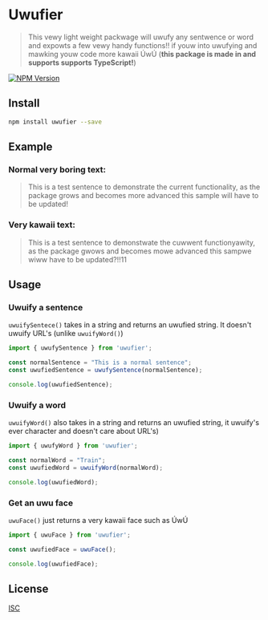 # Uwufier

> This vewy light weight packwage will uwufy any sentwence or word and expowts a few vewy handy functions!! if youw into uwufying and mawking youw code more kawaii ÚwÚ (**this package is made in and supports supports TypeScript!**)

[![NPM Version][npm-image]][npm-url]

## Install

```bash
npm install uwufier --save
```

## Example

### Normal very boring text:
>This is a test sentence to demonstrate the current functionality, as the package grows and becomes more advanced this sample will have to be updated!

### Very kawaii text:
>This is a test sentence to demonstwate the cuwwent functionyawity, as the package gwows and becomes mowe advanced this sampwe wiww have to be updated?!!11

## Usage

### Uwuify a sentence
`uwuifySentece()` takes in a string and returns an uwufied string. It doesn't uwuify URL's (unlike `uwuifyWord()`)

```javascript
import { uwufySentence } from 'uwufier';

const normalSentence = "This is a normal sentence";
const uwufiedSentence = uwufySentence(normalSentence);

console.log(uwufiedSentence);
```

### Uwuify a word
`uwuifyWord()` also takes in a string and returns an uwufied string, it uwuify's ever character and doesn't care about URL's)

```javascript
import { uwufyWord } from 'uwufier';

const normalWord = "Train";
const uwufiedWord = uwuifyWord(normalWord);

console.log(uwufiedWord);
```

### Get an uwu face
`uwuFace()` just returns a very kawaii face such as ÚwÚ

```javascript
import { uwuFace } from 'uwufier';

const uwufiedFace = uwuFace();

console.log(uwufiedFace);
```


## License

[ISC](http://vjpr.isc-license.org)

[npm-image]: https://img.shields.io/npm/v/uwufier.svg
[npm-url]: https://www.npmjs.com/package/uwufier